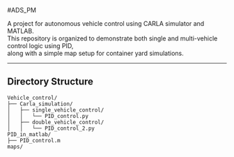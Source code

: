 #ADS_PM

A project for autonomous vehicle control using CARLA simulator and MATLAB.  
This repository is organized to demonstrate both single and multi-vehicle control logic using PID,  
along with a simple map setup for container yard simulations.

---

## Directory Structure

```text
Vehicle_control/
├── Carla_simulation/
│   ├── single_vehicle_control/
│   │   └── PID_control.py
│   ├── double_vehicle_control/
│   │   └── PID_control_2.py
PID_in_matlab/
├── PID_control.m
maps/
